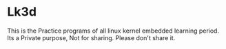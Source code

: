 # Lk3d
This is the Practice programs of all linux kernel embedded learning period.
Its a Private purpose, Not for sharing. Please don't share it.
